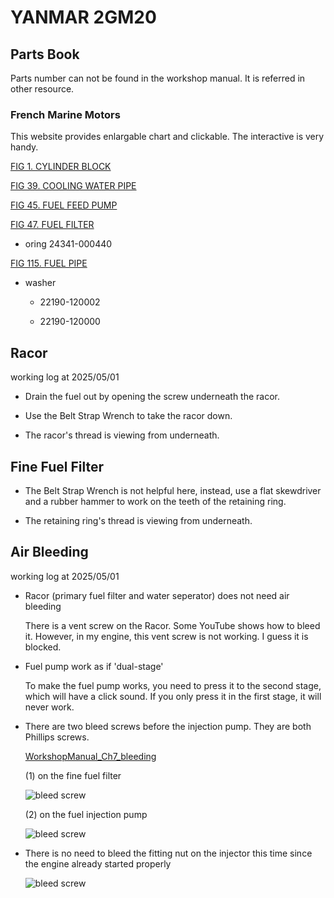 # YANMAR 2GM20 

## Parts Book

Parts number can not be found in the workshop manual. It is referred in other resource.

### French Marine Motors

This website provides enlargable chart and clickable. The interactive is very handy.

[FIG 1. CYLINDER BLOCK](https://yanmarshop.com/en-GB/catalog/all/servicebom/yanmardata-845935/yanmar-marine-marine-main-engine-small-gm-series-2gm20-fig-1-cylinder-block)

[FIG 39. COOLING WATER PIPE](https://yanmarshop.com/en-GB/catalog/all/servicebom/yanmardata-846239/yanmar-marine-marine-main-engine-small-gm-series-2gm20-fig-39-cooling-water-pipe)

[FIG 45. FUEL FEED PUMP](https://yanmarshop.com/en-GB/catalog/all/servicebom/yanmardata-846288/yanmar-marine-marine-main-engine-small-gm-series-2gm20-fig-45-fuel-feed-pump)

[FIG 47. FUEL FILTER](https://yanmarshop.com/en-GB/catalog/all/servicebom/yanmardata-846308/yanmar-marine-marine-main-engine-small-gm-series-2gm20-fig-47-fuel-filter)

* oring 24341-000440

[FIG 115. FUEL PIPE](https://yanmarshop.com/en-GB/catalog/all/servicebom/yanmardata-846350/yanmar-marine-marine-main-engine-small-gm-series-2gm20-fig-115-51afuel-pipefrom-1997-09)

* washer

  * 22190-120002
  
  * 22190-120000

## Racor

working log at 2025/05/01

* Drain the fuel out by opening the screw underneath the racor.

* Use the Belt Strap Wrench to take the racor down.

* The racor's thread is viewing from underneath.

## Fine Fuel Filter

* The Belt Strap Wrench is not helpful here, instead, use a flat skewdriver and a rubber hammer to work on the teeth of the retaining ring.

* The retaining ring's thread is viewing from underneath.

## Air Bleeding

working log at 2025/05/01

  * Racor (primary fuel filter and water seperator) does not need air bleeding
    
    There is a vent screw on the Racor. Some YouTube shows how to bleed it. However, in my engine, this vent screw is not working. I guess it is blocked.

  * Fuel pump work as if 'dual-stage'

    To make the fuel pump works, you need to press it to the second stage, which will have a click sound. If you only press it in the first stage, it will never work.

  * There are two bleed screws before the injection pump. They are both Phillips screws.
 
    [WorkshopManual_Ch7_bleeding](yanmar2GM20/WorkshopManual_Ch7_bleeding.pdf)

    (1) on the fine fuel filter
 
    ![bleed screw](WorkshopManual_Ch7_bleeding_pic10.png)

    (2) on the fuel injection pump

    ![bleed screw](WorkshopManual_Ch7_bleeding_pic11.png)

  * There is no need to bleed the fitting nut on the injector this time since the engine already started properly
 
    ![bleed screw](WorkshopManual_Ch7_bleeding_pic12.png)
 
     
      
